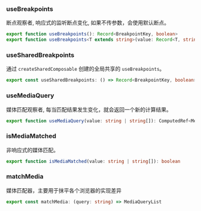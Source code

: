 
### useBreakpoints

断点观察者, 响应式的监听断点变化, 如果不传参数，会使用默认断点。

```ts
export function useBreakpoints(): Record<BreakpointKey, boolean>
export function useBreakpoints<T extends string>(value: Record<T, string>): Record<T, boolean>
```

### useSharedBreakpoints

通过 `createSharedComposable` 创建的全局共享的 `useBreakpoints`。

```ts
export const useSharedBreakpoints: () => Record<BreakpointKey, boolean>
```

### useMediaQuery

媒体匹配观察者, 每当匹配结果发生变化，就会返回一个新的计算结果。

```ts
export function useMediaQuery(value: string | string[]): ComputedRef<MediaQueryState>
```

### isMediaMatched

非响应式的媒体匹配。

```ts
export function isMediaMatched(value: string | string[]): boolean
```

### matchMedia

媒体匹配器，主要用于抹平各个浏览器的实现差异

```ts
export const matchMedia: (query: string) => MediaQueryList
```
